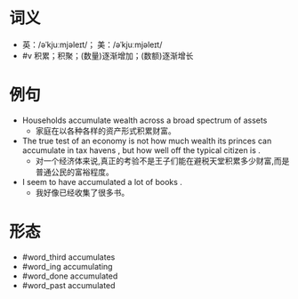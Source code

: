 # 词义
- 英：/əˈkjuːmjəleɪt/； 美：/əˈkjuːmjəleɪt/
- #v 积累；积聚；(数量)逐渐增加；(数额)逐渐增长
# 例句
- Households accumulate wealth across a broad spectrum of assets
	- 家庭在以各种各样的资产形式积累财富。
- The true test of an economy is not how much wealth its princes can accumulate in tax havens , but how well off the typical citizen is .
	- 对一个经济体来说,真正的考验不是王子们能在避税天堂积累多少财富,而是普通公民的富裕程度。
- I seem to have accumulated a lot of books .
	- 我好像已经收集了很多书。
# 形态
- #word_third accumulates
- #word_ing accumulating
- #word_done accumulated
- #word_past accumulated
